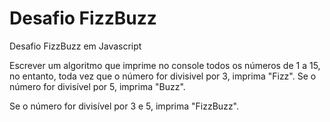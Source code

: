 # Desafio FizzBuzz
Desafio FizzBuzz em Javascript

Escrever um algoritmo que imprime no console todos os números de 1 a 15, no entanto, toda vez que o número for divisivel por 3, imprima "Fizz". Se o número for divisível por 5, imprima "Buzz".

Se o número for divisível por 3 e 5, imprima "FizzBuzz".
